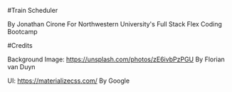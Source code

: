 #Train Scheduler

By Jonathan Cirone
For Northwestern University's Full Stack Flex Coding Bootcamp

#Credits

Background Image: https://unsplash.com/photos/zE6ivbPzPGU
By Florian van Duyn

UI: https://materializecss.com/
By Google 